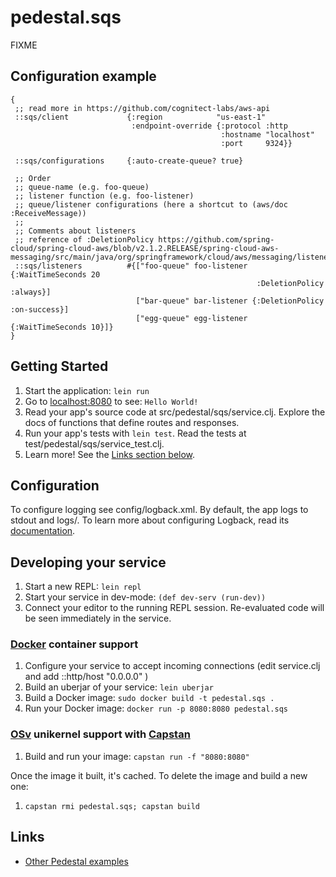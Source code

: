 # pedestal.sqs

FIXME


## Configuration example

```
{
 ;; read more in https://github.com/cognitect-labs/aws-api
 ::sqs/client             {:region            "us-east-1"
                           :endpoint-override {:protocol :http
                                               :hostname "localhost"
                                               :port     9324}}

 ::sqs/configurations     {:auto-create-queue? true}

 ;; Order
 ;; queue-name (e.g. foo-queue)
 ;; listener function (e.g. foo-listener)
 ;; queue/listener configurations (here a shortcut to (aws/doc :ReceiveMessage))
 ;;
 ;; Comments about listeners
 ;; reference of :DeletionPolicy https://github.com/spring-cloud/spring-cloud-aws/blob/v2.1.2.RELEASE/spring-cloud-aws-messaging/src/main/java/org/springframework/cloud/aws/messaging/listener/SqsMessageDeletionPolicy.java#L45
 ::sqs/listeners          #{["foo-queue" foo-listener {:WaitTimeSeconds 20
                                                       :DeletionPolicy :always}]
                            ["bar-queue" bar-listener {:DeletionPolicy :on-success}]
                            ["egg-queue" egg-listener {:WaitTimeSeconds 10}]}
}

```


## Getting Started

1. Start the application: `lein run`
2. Go to [localhost:8080](http://localhost:8080/) to see: `Hello World!`
3. Read your app's source code at src/pedestal/sqs/service.clj. Explore the docs of functions
   that define routes and responses.
4. Run your app's tests with `lein test`. Read the tests at test/pedestal/sqs/service_test.clj.
5. Learn more! See the [Links section below](#links).


## Configuration

To configure logging see config/logback.xml. By default, the app logs to stdout and logs/.
To learn more about configuring Logback, read its [documentation](http://logback.qos.ch/documentation.html).


## Developing your service

1. Start a new REPL: `lein repl`
2. Start your service in dev-mode: `(def dev-serv (run-dev))`
3. Connect your editor to the running REPL session.
   Re-evaluated code will be seen immediately in the service.

### [Docker](https://www.docker.com/) container support

1. Configure your service to accept incoming connections (edit service.clj and add  ::http/host "0.0.0.0" )
2. Build an uberjar of your service: `lein uberjar`
3. Build a Docker image: `sudo docker build -t pedestal.sqs .`
4. Run your Docker image: `docker run -p 8080:8080 pedestal.sqs`

### [OSv](http://osv.io/) unikernel support with [Capstan](http://osv.io/capstan/)

1. Build and run your image: `capstan run -f "8080:8080"`

Once the image it built, it's cached.  To delete the image and build a new one:

1. `capstan rmi pedestal.sqs; capstan build`


## Links
* [Other Pedestal examples](http://pedestal.io/samples)
